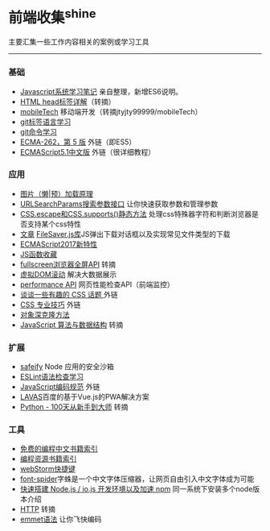 # 前端收集<sup>shine</sup>

主要汇集一些工作内容相关的案例或学习工具

---

### 基础

* [Javascript系统学习笔记](javascript_01.md) 亲自整理，新增ES6说明。
* [HTML head标签详解](Head.md)（转摘）
* [mobileTech](mobileTech.md) 移动端开发（转摘jtyjty99999/mobileTech）
* [git标签语言学习](gitHub_README.md)
* [git命令学习](git.md)
* [ECMA-262，第 5 版](https://www.ibm.com/developerworks/cn/web/wa-ecma262/index.html) 外链（即ES5）
* [ECMAScript5.1中文版](http://yanhaijing.com/es5/#about) 外链（很详细教程）

### 应用

* [图片（懒|预）加载原理](lazyload.md)
* [URLSearchParams搜索参数接口](URLSearchParams.md) 让你快速获取参数和管理参数
* [CSS.escape和CSS.supports()静态方法](CSS.md) 处理css特殊器字符和判断浏览器是否支持某个css特性
* [文章](https://mp.weixin.qq.com/s/HIEBGIXeJsxrwkCRpYlbtA) [FileSaver.js库](https://github.com/eligrey/FileSaver.js)JS弹出下载对话框以及实现常见文件类型的下载
* [ECMAScript2017新特性](ECMAScript2017.md)
* [JS函数收藏](function.md)
* [fullscreen浏览器全屏API](fullscreen.md) 转摘
* [虚拟DOM滚动](virtualRolling.html) 解决大数据展示
* [performance API](performance.md) 网页性能检查API（前端监控）
* [谈谈一些有趣的 CSS 话题 ](https://github.com/chokcoco/iCSS) 外链
* [CSS 专业技巧](https://github.com/AllThingsSmitty/css-protips/tree/master/translations/zh-CN) 外链
* [对象深克隆方法](deepClone.md)
* [JavaScript 算法与数据结构](https://github.com/trekhleb/javascript-algorithms/blob/master/README.zh-CN.md) 转摘

### 扩展

* [safeify](http://font-spider.org/) Node 应用的安全沙箱
* [ESLint语法检查学习](ESLint.md)
* [JavaScript编码规范](https://github.com/ecomfe/spec/blob/master/javascript-style-guide.md) 外链
* [LAVAS](https://lavas.baidu.com/)百度的基于Vue.js的PWA解决方案
* [Python - 100天从新手到大师](https://github.com/jackfrued/Python-100-Days) 转摘


### 工具

* [免费的编程中文书籍索引](books.md)
* [编程资源书籍索引](books2.md)
* [webStorm快捷键](webStorm.md)
* [font-spider](http://font-spider.org/)字蛛是一个中文字体压缩器，让网页自由引入中文字体成为可能
* [快速搭建 Node.js / io.js 开发环境以及加速 npm](install_nodejs.md) 同一系统下安装多个node版本介绍
* [HTTP](HTTP.md) 转摘
* [emmet语法](emmet.md) 让你飞快编码
